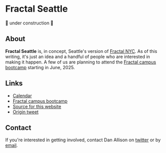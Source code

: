 # Fractal Seattle

🚧 under construction 🚧

## About

__Fractal Seattle__ is, in concept, Seattle's version of [Fractal NYC](https://fractalnyc.com). As of this writing, it's just an idea and a handful of people who are interested in making it happen. A few of us are planning to attend the [Fractal campus bootcamp](https://fractalcampus.com/) starting in June, 2025.

## Links

* [Calendar](https://calendar.google.com/calendar/embed?src=ac31d1596af47d8f2418966a7d29bd38e27349937c3d065b21345ac7c9622978%40group.calendar.google.com&ctz=America%2FLos_Angeles)
* [Fractal campus bootcamp](https://fractalcampus.com/)
* [Source for this website](https://github.com/danallison/fractalseattle.org)
* [Origin tweet](https://x.com/danallison/status/1916223634286514638)

## Contact

If you're interested in getting involved, contact Dan Allison on [twitter](https://x.com/danallison) or by [email](mailto:dan.allison@protonmail.com).
